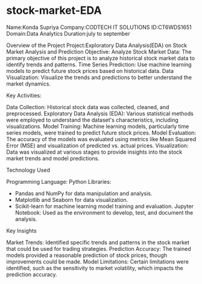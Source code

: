 # stock-market-EDA
Name:Konda Supriya
Company:CODTECH IT SOLUTIONS
ID:CT6WDS1651
Domain:Data Analytics
Duration:july to september

Overview of the Project
Project:Exploratory Data Analysis(EDA) on Stock Market Analysis and Prediction 
Objective:
Analyze Stock Market Data: The primary objective of this project is to analyze historical stock market data to identify trends and patterns.
Time Series Prediction: Use machine learning models to predict future stock prices based on historical data.
Data Visualization: Visualize the trends and predictions to better understand the market dynamics.

Key Activities:

Data Collection: Historical stock data was collected, cleaned, and preprocessed.
Exploratory Data Analysis (EDA): Various statistical methods were employed to understand the dataset's characteristics, including visualizations.
Model Training: Machine learning models, particularly time series models, were trained to predict future stock prices.
Model Evaluation: The accuracy of the models was evaluated using metrics like Mean Squared Error (MSE) and visualization of predicted vs. actual prices.
Visualization: Data was visualized at various stages to provide insights into the stock market trends and model predictions.

 Technology Used

Programming Language: Python
Libraries: 
  - Pandas and NumPy for data manipulation and analysis.
  - Matplotlib and Seaborn for data visualization.
  - Scikit-learn for machine learning model training and evaluation.
Jupyter Notebook: Used as the environment to develop, test, and document the analysis.

 Key Insights

Market Trends: Identified specific trends and patterns in the stock market that could be used for trading strategies.
Prediction Accuracy: The trained models provided a reasonable prediction of stock prices, though improvements could be made.
Model Limitations: Certain limitations were identified, such as the sensitivity to market volatility, which impacts the prediction accuracy.


